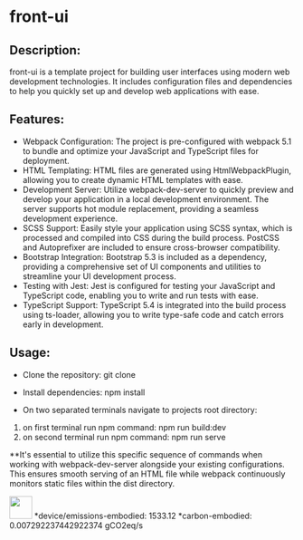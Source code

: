 # front-ui
## Description:
front-ui is a template project for building user interfaces using modern web development technologies. It includes configuration files and dependencies to help you quickly set up and develop web applications with ease.

## Features:

-  Webpack Configuration: The project is pre-configured with webpack 5.1 to bundle and optimize your JavaScript and TypeScript files for deployment.
-  HTML Templating: HTML files are generated using HtmlWebpackPlugin, allowing you to create dynamic HTML templates with ease.
-  Development Server: Utilize webpack-dev-server to quickly preview and develop your application in a local development environment. The server supports hot module replacement, providing a seamless development experience.
-  SCSS Support: Easily style your application using SCSS syntax, which is processed and compiled into CSS during the build process. PostCSS and Autoprefixer are included to ensure cross-browser compatibility.
-  Bootstrap Integration: Bootstrap 5.3 is included as a dependency, providing a comprehensive set of UI components and utilities to streamline your UI development process.
-  Testing with Jest: Jest is configured for testing your JavaScript and TypeScript code, enabling you to write and run tests with ease.
-  TypeScript Support: TypeScript 5.4 is integrated into the build process using ts-loader, allowing you to write type-safe code and catch errors early in development.

## Usage:

- Clone the repository: git clone <repository-url>
- Install dependencies: npm install

- On two separated terminals navigate to projects root directory:
1. on first terminal run npm command: npm run build:dev 
2. on second terminal run npm command: npm run serve 

**It's essential to utilize this specific sequence of commands when working with webpack-dev-server alongside your existing configurations. This ensures smooth serving of an HTML file while webpack continuously monitors static files within the dist directory.

<image width="40" height="40" src="https://if.greensoftware.foundation/img/logo.svg">
 *device/emissions-embodied: 1533.12 *carbon-embodied: 0.007292237442922374 gCO2eq/s
